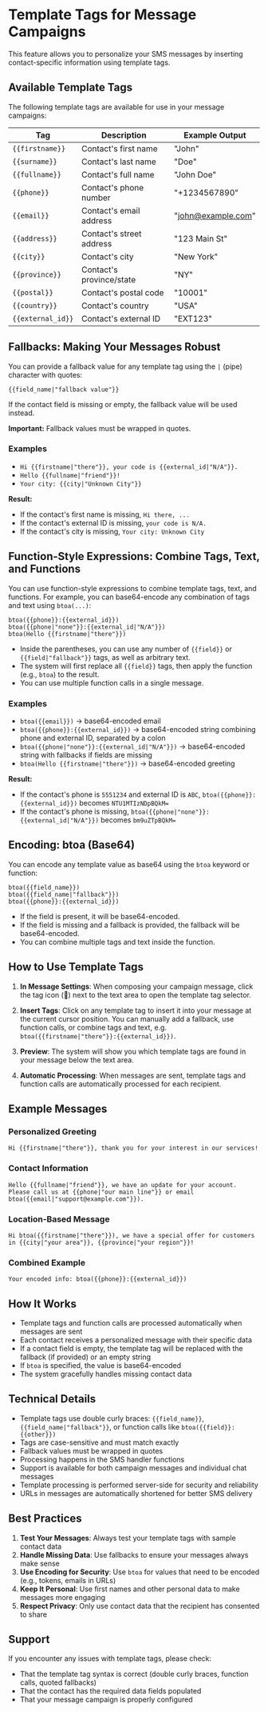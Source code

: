 # Template Tags for Message Campaigns

This feature allows you to personalize your SMS messages by inserting contact-specific information using template tags.

## Available Template Tags

The following template tags are available for use in your message campaigns:

| Tag | Description | Example Output |
|-----|-------------|----------------|
| `{{firstname}}` | Contact's first name | "John" |
| `{{surname}}` | Contact's last name | "Doe" |
| `{{fullname}}` | Contact's full name | "John Doe" |
| `{{phone}}` | Contact's phone number | "+1234567890" |
| `{{email}}` | Contact's email address | "john@example.com" |
| `{{address}}` | Contact's street address | "123 Main St" |
| `{{city}}` | Contact's city | "New York" |
| `{{province}}` | Contact's province/state | "NY" |
| `{{postal}}` | Contact's postal code | "10001" |
| `{{country}}` | Contact's country | "USA" |
| `{{external_id}}` | Contact's external ID | "EXT123" |

## Fallbacks: Making Your Messages Robust

You can provide a fallback value for any template tag using the `|` (pipe) character with quotes:

```
{{field_name|"fallback value"}}
```

If the contact field is missing or empty, the fallback value will be used instead.

**Important:** Fallback values must be wrapped in quotes.

### Examples

- `Hi {{firstname|"there"}}, your code is {{external_id|"N/A"}}.`
- `Hello {{fullname|"friend"}}!`
- `Your city: {{city|"Unknown City"}}`

**Result:**
- If the contact's first name is missing, `Hi there, ...`
- If the contact's external ID is missing, `your code is N/A.`
- If the contact's city is missing, `Your city: Unknown City`

## Function-Style Expressions: Combine Tags, Text, and Functions

You can use function-style expressions to combine template tags, text, and functions. For example, you can base64-encode any combination of tags and text using `btoa(...)`:

```
btoa({{phone}}:{{external_id}})
btoa({{phone|"none"}}:{{external_id|"N/A"}})
btoa(Hello {{firstname|"there"}})
```

- Inside the parentheses, you can use any number of `{{field}}` or `{{field|"fallback"}}` tags, as well as arbitrary text.
- The system will first replace all `{{field}}` tags, then apply the function (e.g., `btoa`) to the result.
- You can use multiple function calls in a single message.

### Examples

- `btoa({{email}})` → base64-encoded email
- `btoa({{phone}}:{{external_id}})` → base64-encoded string combining phone and external ID, separated by a colon
- `btoa({{phone|"none"}}:{{external_id|"N/A"}})` → base64-encoded string with fallbacks if fields are missing
- `btoa(Hello {{firstname|"there"}})` → base64-encoded greeting

**Result:**
- If the contact's phone is `5551234` and external ID is `ABC`, `btoa({{phone}}:{{external_id}})` becomes `NTU1MTIzNDpBQkM=`
- If the contact's phone is missing, `btoa({{phone|"none"}}:{{external_id|"N/A"}})` becomes `bm9uZTpBQkM=`

## Encoding: btoa (Base64)

You can encode any template value as base64 using the `btoa` keyword or function:

```
btoa({{field_name}})
btoa({{field_name|"fallback"}})
btoa({{phone}}:{{external_id}})
```

- If the field is present, it will be base64-encoded.
- If the field is missing and a fallback is provided, the fallback will be base64-encoded.
- You can combine multiple tags and text inside the function.

## How to Use Template Tags

1. **In Message Settings**: When composing your campaign message, click the tag icon (📎) next to the text area to open the template tag selector.

2. **Insert Tags**: Click on any template tag to insert it into your message at the current cursor position. You can manually add a fallback, use function calls, or combine tags and text, e.g. `btoa({{firstname|"there"}}:{{external_id}})`.

3. **Preview**: The system will show you which template tags are found in your message below the text area.

4. **Automatic Processing**: When messages are sent, template tags and function calls are automatically processed for each recipient.

## Example Messages

### Personalized Greeting
```
Hi {{firstname|"there"}}, thank you for your interest in our services!
```

### Contact Information
```
Hello {{fullname|"friend"}}, we have an update for your account. Please call us at {{phone|"our main line"}} or email btoa({{email|"support@example.com"}}).
```

### Location-Based Message
```
Hi btoa({{firstname|"there"}}), we have a special offer for customers in {{city|"your area"}}, {{province|"your region"}}!
```

### Combined Example
```
Your encoded info: btoa({{phone}}:{{external_id}})
```

## How It Works

- Template tags and function calls are processed automatically when messages are sent
- Each contact receives a personalized message with their specific data
- If a contact field is empty, the template tag will be replaced with the fallback (if provided) or an empty string
- If `btoa` is specified, the value is base64-encoded
- The system gracefully handles missing contact data

## Technical Details

- Template tags use double curly braces: `{{field_name}}`, `{{field_name|"fallback"}}`, or function calls like `btoa({{field}}:{{other}})`
- Tags are case-sensitive and must match exactly
- Fallback values must be wrapped in quotes
- Processing happens in the SMS handler functions
- Support is available for both campaign messages and individual chat messages
- Template processing is performed server-side for security and reliability
- URLs in messages are automatically shortened for better SMS delivery

## Best Practices

1. **Test Your Messages**: Always test your template tags with sample contact data
2. **Handle Missing Data**: Use fallbacks to ensure your messages always make sense
3. **Use Encoding for Security**: Use `btoa` for values that need to be encoded (e.g., tokens, emails in URLs)
4. **Keep It Personal**: Use first names and other personal data to make messages more engaging
5. **Respect Privacy**: Only use contact data that the recipient has consented to share

## Support

If you encounter any issues with template tags, please check:
- That the template tag syntax is correct (double curly braces, function calls, quoted fallbacks)
- That the contact has the required data fields populated
- That your message campaign is properly configured 